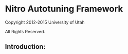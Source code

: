 # Nitro Autotuning Framework

Copyright 2012-2015 University of Utah

All Rights Reserved.

## Introduction:
